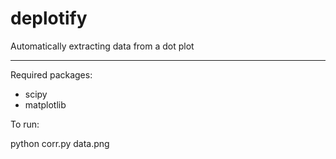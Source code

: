 deplotify
=========

Automatically extracting data from a dot plot

----

Required packages:

- scipy
- matplotlib

To run:

python corr.py data.png
